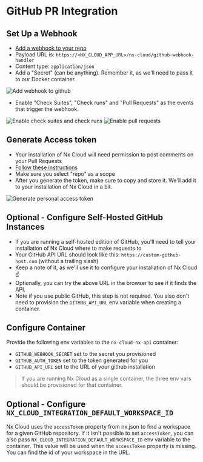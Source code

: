 # GitHub PR Integration

## Set Up a Webhook

- [Add a webhook to your repo](https://docs.github.com/en/developers/webhooks-and-events/creating-webhooks#setting-up-a-webhook)
- Payload URL is: `https://<NX_CLOUD_APP_URL>/nx-cloud/github-webhook-handler`
- Content type: `application/json`
- Add a "Secret" (can be anything). Remember it, as we'll need to pass it to our Docker container.

![Add webhook to github](/nx-cloud/private/images/private-cloud-github-integration-add-webhook.png)

- Enable "Check Suites", "Check runs" and "Pull Requests" as the events that trigger the webhook.

![Enable check suites and check runs](/nx-cloud/private/images/webhook-trigger-events.png)
![Enable pull requests](/nx-cloud/private/images/webhook-trigger-pull-requests.png)

## Generate Access token

- Your installation of Nx Cloud will need permission to post comments on your Pull Requests
- [Follow these instructions](https://docs.github.com/en/github/authenticating-to-github/creating-a-personal-access-token)
- Make sure you select "repo" as a scope
- After you generate the token, make sure to copy and store it. We'll add it to your installation of Nx Cloud in a bit.

![Generate personal access token](/nx-cloud/private/images/private-cloud-github-integration-generate-token.png)

## Optional - Configure Self-Hosted GitHub Instances

- If you are running a self-hosted edition of GitHub, you'll need to tell your installation of Nx Cloud where to make requests to
- Your GitHub API URL should look like this: `https://custom-github-host.com` (without a trailing slash)
- Keep a note of it, as we'll use it to configure your installation of Nx Cloud ☝️
- Optionally, you can try the above URL in the browser to see if it finds the API.
- Note if you use public GitHub, this step is not required. You also don't need to provision the `GITHUB_API_URL` env
  variable when creating a container.

## Configure Container

Provide the following env variables to the `nx-cloud-nx-api` container:

- `GITHUB_WEBHOOK_SECRET` set to the secret you provisioned
- `GITHUB_AUTH_TOKEN` set to the token generated for you
- `GITHUB_API_URL` set to the URL of your github installation

> If you are running Nx Cloud as a single container, the three env vars should be provisioned for that container.

## Optional - Configure `NX_CLOUD_INTEGRATION_DEFAULT_WORKSPACE_ID`

Nx Cloud uses the `accessToken` property from nx.json to find a workspace for a given GitHub repository. If it isn't
possible to set `accessToken`, you can also pass `NX_CLOUD_INTEGRATION_DEFAULT_WORKSPACE_ID` env variable to the
container. This value will be used when the `accessToken` property is missing. You can find the id of your workspace in
the URL.
